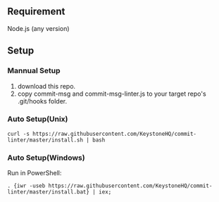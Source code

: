 ## Requirement

Node.js (any version)

## Setup

### Mannual Setup

1. download this repo.
2. copy commit-msg and commit-msg-linter.js to your target repo's .git/hooks folder.

### Auto Setup(Unix)

```
curl -s https://raw.githubusercontent.com/KeystoneHQ/commit-linter/master/install.sh | bash
```

### Auto Setup(Windows)

Run in PowerShell:

```
. {iwr -useb https://raw.githubusercontent.com/KeystoneHQ/commit-linter/master/install.bat} | iex;
```

